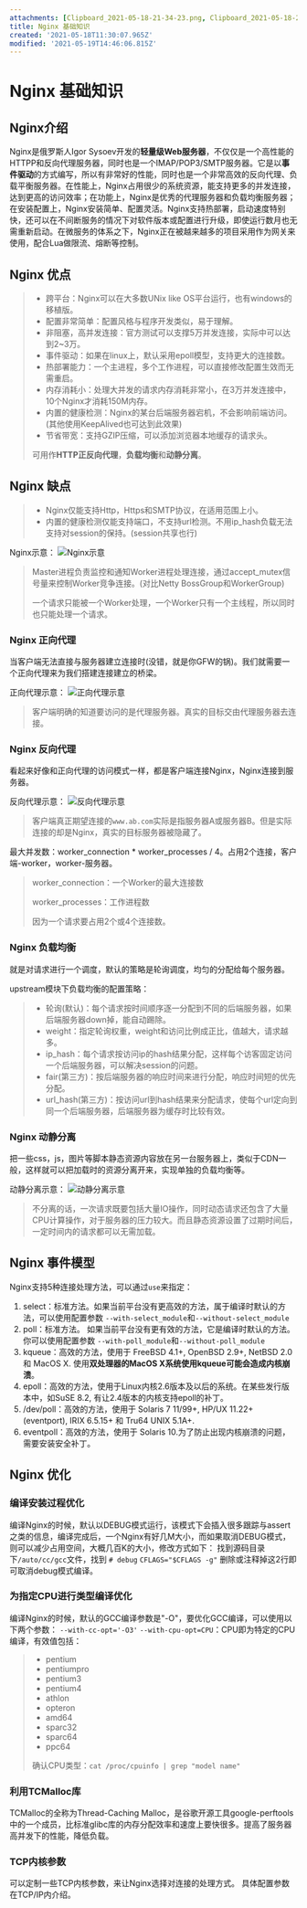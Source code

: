 ```yaml
---
attachments: [Clipboard_2021-05-18-21-34-23.png, Clipboard_2021-05-18-21-39-17.png, Clipboard_2021-05-18-21-48-38.png, Clipboard_2021-05-18-23-05-33.png]
title: Nginx 基础知识
created: '2021-05-18T11:30:07.965Z'
modified: '2021-05-19T14:46:06.815Z'
---
```


# Nginx 基础知识

## Nginx介绍
Nginx是俄罗斯人Igor Sysoev开发的**轻量级Web服务器**，不仅仅是一个高性能的HTTPP和反向代理服务器，同时也是一个IMAP/POP3/SMTP服务器。它是以**事件驱动**的方式编写，所以有非常好的性能，同时也是一个非常高效的反向代理、负载平衡服务器。在性能上，Nginx占用很少的系统资源，能支持更多的并发连接，达到更高的访问效率；在功能上，Nginx是优秀的代理服务器和负载均衡服务器；在安装配置上，Nginx安装简单、配置灵活。Nginx支持热部署，启动速度特别快，还可以在不间断服务的情况下对软件版本或配置进行升级，即使运行数月也无需重新启动。在微服务的体系之下，Nginx正在被越来越多的项目采用作为网关来使用，配合Lua做限流、熔断等控制。

## Nginx 优点
> - 跨平台：Nginx可以在大多数UNix like OS平台运行，也有windows的移植版。
> - 配置非常简单：配置风格与程序开发类似，易于理解。
> - 非阻塞，高并发连接：官方测试可以支撑5万并发连接，实际中可以达到2~3万。
> - 事件驱动：如果在linux上，默认采用epoll模型，支持更大的连接数。
> - 热部署能力：一个主进程，多个工作进程，可以直接修改配置生效而无需重启。
> - 内存消耗小：处理大并发的请求内存消耗非常小，在3万并发连接中，10个Nginx才消耗150M内存。
> - 内置的健康检测：Nginx的某台后端服务器宕机，不会影响前端访问。(其他使用KeepAlived也可达到此效果)
> - 节省带宽：支持GZIP压缩，可以添加浏览器本地缓存的请求头。
>
> 可用作**HTTP正反向代理**，**负载均衡**和**动静分离**。

## Nginx 缺点
> - Nginx仅能支持Http，Https和SMTP协议，在适用范围上小。
> - 内置的健康检测仅能支持端口，不支持url检测。不用ip_hash负载无法支持对session的保持。(session共享也行)

Nginx示意：
![Nginx示意](@attachment/Clipboard_2021-05-18-23-05-33.png)
> Master进程负责监控和通知Worker进程处理连接，通过accept_mutex信号量来控制Worker竞争连接。(对比Netty BossGroup和WorkerGroup)
> 
> 一个请求只能被一个Worker处理，一个Worker只有一个主线程，所以同时也只能处理一个请求。

### Nginx 正向代理
当客户端无法直接与服务器建立连接时(没错，就是你GFW的锅)。我们就需要一个正向代理来为我们搭建连接建立的桥梁。

正向代理示意：
![正向代理示意](@attachment/Clipboard_2021-05-18-21-34-23.png)
> 客户端明确的知道要访问的是代理服务器。真实的目标交由代理服务器去连接。

### Nginx 反向代理
看起来好像和正向代理的访问模式一样，都是客户端连接Nginx，Nginx连接到服务器。

反向代理示意：
![反向代理示意](@attachment/Clipboard_2021-05-18-21-39-17.png)
> 客户端真正期望连接的`www.ab.com`实际是指服务器A或服务器B。但是实际连接的却是Nginx，真实的目标服务器被隐藏了。

最大并发数：worker_connection * worker_processes / 4。占用2个连接，客户端-worker，worker-服务器。
> worker_connection：一个Worker的最大连接数
> 
> worker_processes：工作进程数
>
> 因为一个请求要占用2个或4个连接数。

### Nginx 负载均衡
就是对请求进行一个调度，默认的策略是轮询调度，均匀的分配给每个服务器。

upstream模块下负载均衡的配置策略：
> - 轮询(默认)：每个请求按时间顺序逐一分配到不同的后端服务器，如果后端服务器down掉，能自动踢除。
> - weight：指定轮询权重，weight和访问比例成正比，值越大，请求越多。
> - ip_hash：每个请求按访问ip的hash结果分配，这样每个访客固定访问一个后端服务器，可以解决session的问题。
> - fair(第三方)：按后端服务器的响应时间来进行分配，响应时间短的优先分配。
> - url_hash(第三方)：按访问url到hash结果来分配请求，使每个url定向到同一个后端服务器，后端服务器为缓存时比较有效。

### Nginx 动静分离
把一些css，js，图片等脚本静态资源内容放在另一台服务器上，类似于CDN一般，这样就可以把加载时的资源分离开来，实现单独的负载均衡等。

动静分离示意：
![动静分离示意](@attachment/Clipboard_2021-05-18-21-48-38.png)
> 不分离的话，一次请求既要包括大量IO操作，同时动态请求还包含了大量CPU计算操作，对于服务器的压力较大。而且静态资源设置了过期时间后，一定时间内的请求都可以无需加载。

## Nginx 事件模型
Nginx支持5种连接处理方法，可以通过`use`来指定：
1. select：标准方法。如果当前平台没有更高效的方法，属于编译时默认的方法，可以使用配置参数
`--with-select_module`和`--without-select_module`
2. poll：标准方法。 如果当前平台没有更有效的方法，它是编译时默认的方法。你可以使用配置参数
`--with-poll_module`和`--without-poll_module`
3. kqueue：高效的方法，使用于 FreeBSD 4.1+, OpenBSD 2.9+, NetBSD 2.0 和 MacOS X. 使用**双处理器的MacOS X系统使用kqueue可能会造成内核崩溃**。
4. epoll：高效的方法，使用于Linux内核2.6版本及以后的系统。在某些发行版本中，如SuSE 8.2, 有让2.4版本的内核支持epoll的补丁。
5. /dev/poll：高效的方法，使用于 Solaris 7 11/99+, HP/UX 11.22+ (eventport), IRIX 6.5.15+ 和 Tru64 UNIX 5.1A+.
6. eventpoll：高效的方法，使用于 Solaris 10.为了防止出现内核崩溃的问题，需要安装安全补丁。

## Nginx 优化

### 编译安装过程优化
编译Nginx的时候，默认以DEBUG模式运行，该模式下会插入很多跟踪与assert之类的信息，编译完成后，一个Nginx有好几M大小，而如果取消DEBUG模式，则可以减少占用空间，大概几百K的大小，修改方式如下：
找到源码目录下`/auto/cc/gcc`文件，找到
`# debug`
`CFLAGS="$CFLAGS -g"`
删除或注释掉这2行即可取消debug模式编译。

### 为指定CPU进行类型编译优化
编译Nginx的时候，默认的GCC编译参数是"-O"，要优化GCC编译，可以使用以下两个参数：
`--with-cc-opt='-O3'`
`--with-cpu-opt=CPU`：CPU即为特定的CPU编译，有效值包括：
> - pentium
> - pentiumpro
> - pentium3
> - pentium4
> - athlon
> - opteron
> - amd64
> - sparc32
> - sparc64
> - ppc64
>
> 确认CPU类型：`cat /proc/cpuinfo | grep "model name"`

### 利用TCMalloc库
TCMalloc的全称为Thread-Caching Malloc，是谷歌开源工具google-perftools中的一个成员，比标准glibc库的内存分配效率和速度上要快很多。提高了服务器高并发下的性能，降低负载。

### TCP内核参数
可以定制一些TCP内核参数，来让Nginx选择对连接的处理方式。
具体配置参数在TCP/IP内介绍。



